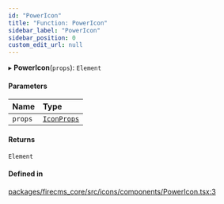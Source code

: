 ```yaml
---
id: "PowerIcon"
title: "Function: PowerIcon"
sidebar_label: "PowerIcon"
sidebar_position: 0
custom_edit_url: null
---
```


▸ **PowerIcon**(`props`): `Element`

#### Parameters

| Name | Type |
| :------ | :------ |
| `props` | [`IconProps`](../types/IconProps.md) |

#### Returns

`Element`

#### Defined in

[packages/firecms_core/src/icons/components/PowerIcon.tsx:3](https://github.com/FireCMSco/firecms/blob/d45f3739/packages/firecms_core/src/icons/components/PowerIcon.tsx#L3)
